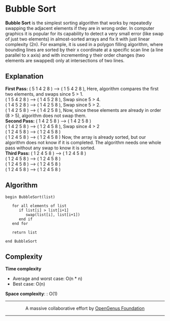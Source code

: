 # Bubble Sort
**Bubble Sort** is the simplest sorting algorithm that works by repeatedly swapping the adjacent elements if they are in wrong order. 
In computer graphics it is popular for its capability to detect a very small error (like swap of just two elements) in almost-sorted arrays and fix it with just linear complexity (2n). For example, it is used in a polygon filling algorithm, where bounding lines are sorted by their x coordinate at a specific scan line (a line parallel to x axis) and with incrementing y their order changes (two elements are swapped) only at intersections of two lines.

## Explanation
**First Pass:**
( 5 1 4 2 8 ) –> ( 1 5 4 2 8 ), Here, algorithm compares the first two elements, and swaps since 5 > 1.
<br>
( 1 5 4 2 8 ) –>  ( 1 4 5 2 8 ), Swap since 5 > 4.
<br>
( 1 4 5 2 8 ) –>  ( 1 4 2 5 8 ), Swap since 5 > 2.
<br>
( 1 4 2 5 8 ) –> ( 1 4 2 5 8 ), Now, since these elements are already in order (8 > 5), algorithm does not swap them.
<br>
**Second Pass:**
( 1 4 2 5 8 ) –> ( 1 4 2 5 8 )
<br>
( 1 4 2 5 8 ) –> ( 1 2 4 5 8 ), Swap since 4 > 2
<br>
( 1 2 4 5 8 ) –> ( 1 2 4 5 8 )
<br>
( 1 2 4 5 8 ) –>  ( 1 2 4 5 8 )
Now, the array is already sorted, but our algorithm does not know if it is completed. The algorithm needs one whole pass without any swap to know it is sorted.
<br>
**Third Pass:**
( 1 2 4 5 8 ) –> ( 1 2 4 5 8 )
<br>
( 1 2 4 5 8 ) –> ( 1 2 4 5 8 )
<br>
( 1 2 4 5 8 ) –> ( 1 2 4 5 8 )
<br>
( 1 2 4 5 8 ) –> ( 1 2 4 5 8 )

## Algorithm
```
begin BubbleSort(list)

   for all elements of list
      if list[i] > list[i+1]
         swap(list[i], list[i+1])
      end if
   end for
   
   return list
   
end BubbleSort
```


## Complexity
**Time complexity**
- Average and worst case: O(n * n)
- Best case: O(n)

**Space complexity**: : O(1)

---

<p align="center">
	A massive collaborative effort by <a href="https://github.com/OpenGenus/cosmos">OpenGenus Foundation</a> 
</p>

---